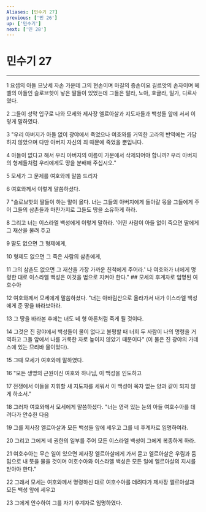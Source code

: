 ```yaml
---
Aliases: [민수기 27]
previous: ['민 26']
up: ['민수기']
next: ['민 28']
---
```

# 민수기 27

***


1 요셉의 아들 므낫세 자손 가운데 그의 현손이며 마길의 증손이요 길르앗의 손자이며 헤벨의 아들인 슬로브핫이 낳은 딸들이 있었는데 그들은 말라, 노아, 호글라, 밀가, 디르사였다. 

2 그들이 성막 입구로 나와 모세와 제사장 엘르아살과 지도자들과 백성들 앞에 서서 이렇게 말하였다. 

3 "우리 아버지가 아들 없이 광야에서 죽었으나 여호와를 거역한 고라의 반역에는 가담하지 않았으며 다만 아버지 자신의 죄 때문에 죽었을 뿐입니다. 

4 아들이 없다고 해서 우리 아버지의 이름이 가문에서 삭제되어야 합니까? 우리 아버지의 형제들처럼 우리에게도 땅을 분배해 주십시오." 

5 모세가 그 문제를 여호와께 말씀 드리자 

6 여호와께서 이렇게 말씀하셨다. 

7 "슬로브핫의 딸들이 하는 말이 옳다. 너는 그들의 아버지에게 돌아갈 몫을 그들에게 주어 그들의 삼촌들과 마찬가지로 그들도 땅을 소유하게 하라. 

8 그리고 너는 이스라엘 백성에게 이렇게 말하라. '어떤 사람이 아들 없이 죽으면 딸에게 그 재산을 물려 주고 

9 딸도 없으면 그 형제에게, 

10 형제도 없으면 그 죽은 사람의 삼촌에게, 

11 그의 삼촌도 없으면 그 재산을 가장 가까운 친척에게 주어라.' 나 여호와가 너에게 명령한 대로 이스라엘 백성은 이것을 법으로 지켜야 한다." ## 모세의 후계자로 임명된 여호수아 

12 여호와께서 모세에게 말씀하셨다. "너는 아바림산으로 올라가서 내가 이스라엘 백성에게 준 땅을 바라보아라. 

13 그 땅을 바라본 후에는 너도 네 형 아론처럼 죽게 될 것이다. 

14 그것은 진 광야에서 백성들이 물이 없다고 불평할 때 너희 두 사람이 나의 명령을 거역하고 그들 앞에서 나를 거룩한 자로 높이지 않았기 때문이다" (이 물은 진 광야의 가데스에 있는 므리바 물이었다). 

15 그때 모세가 여호와께 말하였다. 

16 "모든 생명의 근원이신 여호와 하나님, 이 백성을 인도하고 

17 전쟁에서 이들을 지휘할 새 지도자를 세워서 이 백성이 목자 없는 양과 같이 되지 않게 하소서." 

18 그러자 여호와께서 모세에게 말씀하셨다. "너는 영력 있는 눈의 아들 여호수아를 데려다가 안수한 다음 

19 그를 제사장 엘르아살과 모든 백성들 앞에 세우고 그를 네 후계자로 임명하여라. 

20 그리고 그에게 네 권한의 일부를 주어 모든 이스라엘 백성이 그에게 복종하게 하라. 

21 여호수아는 무슨 일이 있으면 제사장 엘르아살에게 가서 묻고 엘르아살은 우림과 둠밈으로 내 뜻을 물을 것이며 여호수아와 이스라엘 백성은 모든 일에 엘르아살의 지시를 받아야 한다." 

22 그래서 모세는 여호와께서 명령하신 대로 여호수아를 데려다가 제사장 엘르아살과 모든 백성 앞에 세우고 

23 그에게 안수하여 그를 자기 후계자로 임명하였다.
